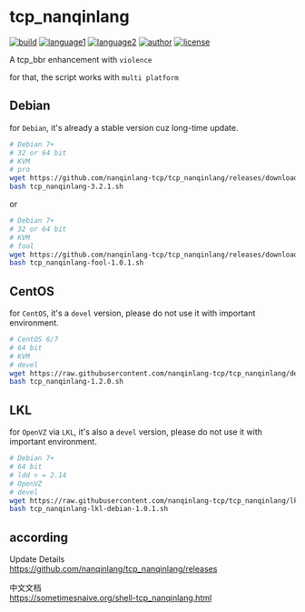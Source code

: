 # tcp_nanqinlang

[![build](https://github.com/nanqinlang/SVG/blob/master/build%20passing.svg)](https://github.com/nanqinlang-tcp/tcp_nanqinlang)
[![language1](https://github.com/nanqinlang/SVG/blob/master/language-c-blue.svg)](https://github.com/nanqinlang-tcp/tcp_nanqinlang)
[![language2](https://github.com/nanqinlang/SVG/blob/master/language-shell-blue.svg)](https://github.com/nanqinlang-tcp/tcp_nanqinlang)
[![author](https://github.com/nanqinlang/SVG/blob/master/author-nanqinlang-lightgrey.svg)](https://github.com/nanqinlang-tcp/tcp_nanqinlang)
[![license](https://github.com/nanqinlang/SVG/blob/master/license-GPLv3-orange.svg)](https://github.com/nanqinlang-tcp/tcp_nanqinlang)

A tcp_bbr enhancement with `violence`

for that, the script works with `multi platform`

## Debian
for `Debian`, it's already a stable version cuz long-time update.
```bash
# Debian 7+
# 32 or 64 bit
# KVM
# pro
wget https://github.com/nanqinlang-tcp/tcp_nanqinlang/releases/download/3.2.1/tcp_nanqinlang-3.2.1.sh
bash tcp_nanqinlang-3.2.1.sh
```

or

```bash
# Debian 7+
# 32 or 64 bit
# KVM
# fool
wget https://github.com/nanqinlang-tcp/tcp_nanqinlang/releases/download/3.2.1/tcp_nanqinlang-fool-1.0.1.sh
bash tcp_nanqinlang-fool-1.0.1.sh
```

## CentOS
for `CentOS`, it's a `devel` version, please do not use it with important environment.
```bash
# CentOS 6/7
# 64 bit
# KVM
# devel
wget https://raw.githubusercontent.com/nanqinlang-tcp/tcp_nanqinlang/devel/CentOS/tcp_nanqinlang-1.2.0.sh
bash tcp_nanqinlang-1.2.0.sh
```

## LKL
for `OpenVZ` via `LKL`, it's also a `devel` version, please do not use it with important environment.
```bash
# Debian 7+
# 64 bit
# ldd > = 2.14
# OpenVZ
# devel
wget https://raw.githubusercontent.com/nanqinlang-tcp/tcp_nanqinlang/lkl/tcp_nanqinlang-lkl-debian-1.0.1.sh
bash tcp_nanqinlang-lkl-debian-1.0.1.sh
```

## according

Update Details  
https://github.com/nanqinlang/tcp_nanqinlang/releases

中文文档  
https://sometimesnaive.org/shell-tcp_nanqinlang.html